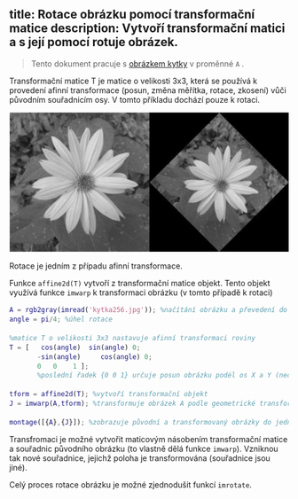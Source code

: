 ﻿title: Rotace obrázku pomocí transformační matice
description: Vytvoří transformační matici a s její pomocí rotuje obrázek.
--- 
>Tento dokument pracuje s [obrázkem kytky](../media/kytka256.jpg) v proměnné `A` .

Transformační matice T je matice o velikosti 3x3, která se používá k provedení afinní transformace (posun, změna měřítka, rotace, zkosení) vůči původním souřadnicím osy. V tomto příkladu dochází pouze k rotaci.

 ![](../media/2018-11-23-18-23-33.jpg) 

Rotace je jedním z případu afinní transformace.

Funkce `affine2d(T)` vytvoří z transformační matice objekt. Tento objekt využívá funkce `imwarp` k transformaci obrázku (v tomto případě k rotaci)

						   		 			
 ``` matlab
A = rgb2gray(imread('kytka256.jpg')); %načítání obrázku a převedení do šedotonu
angle = pi/4; %úhel rotace

%matice T o velikosti 3x3 nastavuje afinní transformaci roviny
T = [  	cos(angle) 	sin(angle) 0;
      	-sin(angle) 	cos(angle) 0;
	    0	0	 1 ]; 
		%poslední řadek {0 0 1} určuje posun obrázku podél os X a Y (nedochází k posunu proto 0)
                                                 
tform = affine2d(T); %vytvoří transformační objekt
J = imwarp(A,tform); %transformuje obrázek A podle geometrické transformace 

montage([{A},{J}]); %zobrazuje původní a transformovaný obrázky do jedného snímku
```

Transfromaci je možné vytvořit maticovým násobením transformační matice a souřadnic původního obrázku (to vlastně dělá funkce `imwarp`). Vzniknou tak nové souřadnice, jejichž poloha je transformována (souřadnice jsou jiné).

Celý proces rotace obrázku je možné zjednodušit funkcí `imrotate`.